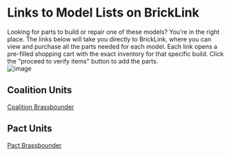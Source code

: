 # Links to Model Lists on BrickLink
Looking for parts to build or repair one of these models? You’re in the right place. The links below will take you directly to BrickLink, where you can view and purchase all the parts needed for each model. Each link opens a pre-filled shopping cart with the exact inventory for that specific build. Click the "proceed to verify items" button to add the parts.  
![image](https://github.com/user-attachments/assets/4985f56d-6747-40f9-9024-7c2be2450ddb)
## Coalition Units
[Coalition Brassbounder](https://www.bricklink.com/v2/wanted/upload.page?sessionid=89BC1AC045BBA568F43DCA57B2BA0670&modelname=UntitledModel&token=%2Fuser%2F1899631.f8a3f903.xml)
## Pact Units
[Pact Brassbounder](https://www.bricklink.com/v2/wanted/upload.page?sessionid=89BC1AC045BBA568F43DCA57B2BA0670&modelname=UntitledModel&token=%2Fuser%2F1899631.92cac749.xml)
